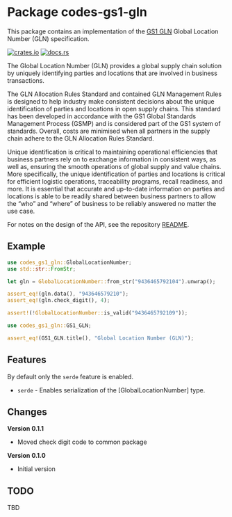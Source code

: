 # Package codes-gs1-gln

This package contains an implementation of the
[GS1 GLN](https://www.gs1.org/standards/id-keys/gln) Global Location Number (GLN) specification.

[![crates.io](https://img.shields.io/crates/v/codes-gs1-gln.svg)](https://crates.io/crates/codes-gs1-gln)
[![docs.rs](https://docs.rs/codes-gs1-gln/badge.svg)](https://docs.rs/codes-gs1-gln)

The Global Location Number (GLN) provides a global supply chain solution by uniquely identifying parties and locations that are involved in business transactions.

The GLN Allocation Rules Standard and contained GLN Management Rules is designed to help industry make consistent decisions about the unique identification of parties and locations in open supply chains. This standard has been developed in accordance with the GS1 Global Standards Management Process (GSMP) and is considered part of the GS1 system of standards. Overall, costs are minimised when all partners in the supply chain adhere to the GLN Allocation Rules Standard.

Unique identification is critical to maintaining operational efficiencies that business partners rely on to exchange information in consistent ways, as well as, ensuring the smooth operations of global supply and value chains. More specifically, the unique identification of parties and locations is critical for efficient logistic operations, traceability programs, recall readiness, and more. It is essential that accurate and up-to-date information on parties and locations is able to be readily shared between business partners to allow the “who” and “where” of business to be reliably answered no matter the use case.

For notes on the design of the API, see the repository 
[README](https://github.com/johnstonskj/rust-codes/blob/main/README.md).

## Example

```rust
use codes_gs1_gln::GlobalLocationNumber;
use std::str::FromStr;

let gln = GlobalLocationNumber::from_str("9436465792104").unwrap();

assert_eq!(gln.data(), "943646579210");
assert_eq!(gln.check_digit(), 4);

assert!(!GlobalLocationNumber::is_valid("9436465792109"));
```

```rust
use codes_gs1_gln::GS1_GLN;

assert_eq!(GS1_GLN.title(), "Global Location Number (GLN)");
```

## Features

By default only the `serde` feature is enabled.

* `serde` - Enables serialization of the [GlobalLocationNumber] type.

## Changes

**Version 0.1.1**

* Moved check digit code to common package

**Version 0.1.0**

* Initial version

## TODO

TBD
